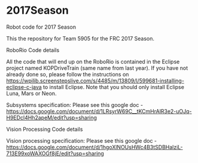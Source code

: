# 2017Season
Robot code for 2017 Season

This the repository for Team 5905 for the FRC 2017 Season.

RoboRio Code details

All the code that will end up on the RoboRio is contained in the Eclipse project named KOPDriveTrain (same name from last year).
If you have not already done so, please follow the instructions on 
https://wpilib.screenstepslive.com/s/4485/m/13809/l/599681-installing-eclipse-c-java to install Eclipse. Note that
you should only install Eclipse Luna, Mars or Neon.

Subsystems specification: Please see this google doc - https://docs.google.com/document/d/1LRsyrW69C__tKCmHrAlR3e2-uOJq-H9EDcl4Hh2apeM/edit?usp=sharing



Vision Processing Code details

Vision processing specification: Please see this google doc - https://docs.google.com/document/d/1hgoXlNOUsHWc4B3tSDBHalziL-713E99xoWAXOGf8jE/edit?usp=sharing


